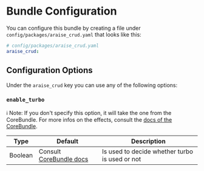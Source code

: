 # Bundle Configuration
You can configure this bundle by creating a file under `config/packages/araise_crud.yaml` that looks like this:
```yaml
# config/packages/araise_crud.yaml
araise_crud:
```

## Configuration Options
Under the `araise_crud` key you can use any of the following options:

### `enable_turbo`
ℹ️ Note: If you don't specify this option, it will take the one from the CoreBundle. For more infos on the effects, consult the [docs of the CoreBundle](https://core.docs.araise.dev/#/bundle-configuration).

| Type    | Default                                                                        | Description                                    |
|---------|--------------------------------------------------------------------------------|------------------------------------------------|
| Boolean | Consult [CoreBundle docs](https://core.docs.araise.dev/#/bundle-configuration) | Is used to decide whether turbo is used or not |
